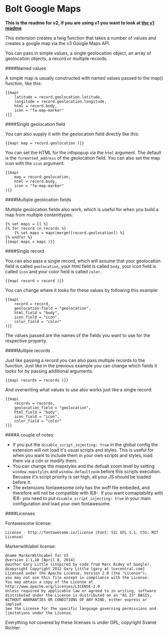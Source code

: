 Bolt Google Maps
================================

**This is the readme for v2, if you are using v1 you want to look at [the v1 readme](readme.v1.md)**


This extension creates a twig function that takes a number of values and creates a google map via the v3 Google Maps API.

You can pass in simple values, a single geolocation object, an array of geolocation objects, a record or multiple records.

####Named values

A simple map is usually constructed with named values passed to the map() function, like this:

    {{map(
        latitude = record.geolocation.latitude,
        longitude = record.geolocation.longitude,
        html = record.body,
        icon = "fa-map-marker"
    )}}

####Single geolocation field

You can also supply it with the geolocation field directly like this:

    {{map( map = record.geolocation )}}

You can set the HTML for the infopopup via the `html` argument. The default is the `formatted_address` of the geolocation field. You can also set the map icon with the `icon` argument:

    {{map(
        map = record.geolocation,
        html = record.body,
        icon = "fa-map-marker"
    )}}

####Multiple geolocation fields

Multiple geolocation fields also work, which is useful for when you build a map from multiple contenttypes:

    {% set maps = [] %}
    {% for record in records %}
        {% set maps = maps|merge([record.geolocation]) %}
    {% endfor %}
    {{map( maps = maps )}}

####Single record

You can also pass a single record, which will assume that your geolocation field is called `geolocation`, your html field is called `body`, your icon field is called `icon` and your color field is called `color`.

    {{map( record = record )}}
    
You can change where it looks for these values by following this example:

    {{map(
        record = record,
        geolocation-field = "geolocation",
        html_field = "body",
        icon_field = "icon",
        color_field = "color"
    )}}
    
The values passed are the names of the fields you want to use for the respective property.

####Multiple records

Just like passing a record you can also pass multiple records to the function. Just like in the previous example you can change which fields it looks for by passing additional arguments.

    {{map( records = records )}}

And overwriting what values to use also works just like a single record:

    {{map(
        records = records,
        geolocation_field = "geolocation",
        html_field = "body",
        icon_field = "icon",
        color_field = "color"
    )}}

####A couple of notes:

 - If you put the `disable_script_injecting: true` in the global config the extension will not load it's usual scripts and styles. This is useful for when you want to include them in your own scripts and styles, load them via a cdn or modify them.
 - You can change the mapstyles and the defualt zoom level by setting `window.mapstyles` and `window.defaultzoom` before this scripts execution. Becuase it's script priority is set high, all your JS should be loaded before it.
 - The extensions fontawesome only has the woff file embeded, and therefore will not be compatible with IE8-. If you want comaptability with IE8- you need to put `disable_script_injecting: true` in your main configuration and load your own fontawesome.

####Licenses

Fontawesome license: 

    License - http://fontawesome.io/license (Font: SIL OFL 1.1, CSS: MIT License)

Markerwithlabel license:

    @name MarkerWithLabel for V3
    @version 1.1.10 [April 8, 2014]
    @author Gary Little (inspired by code from Marc Ridey of Google).
    @copyright Copyright 2012 Gary Little [gary at luxcentral.com]
    Licensed under the Apache License, Version 2.0 (the "License");
    you may not use this file except in compliance with the License.
    You may obtain a copy of the License at
    http://www.apache.org/licenses/LICENSE-2.0
    Unless required by applicable law or agreed to in writing, software
    distributed under the License is distributed on an "AS IS" BASIS,
    WITHOUT WARRANTIES OR CONDITIONS OF ANY KIND, either express or implied.
    See the License for the specific language governing permissions and
    limitations under the License.

Everything not covered by these licenses is under GPL, copyright Svante Richter.
